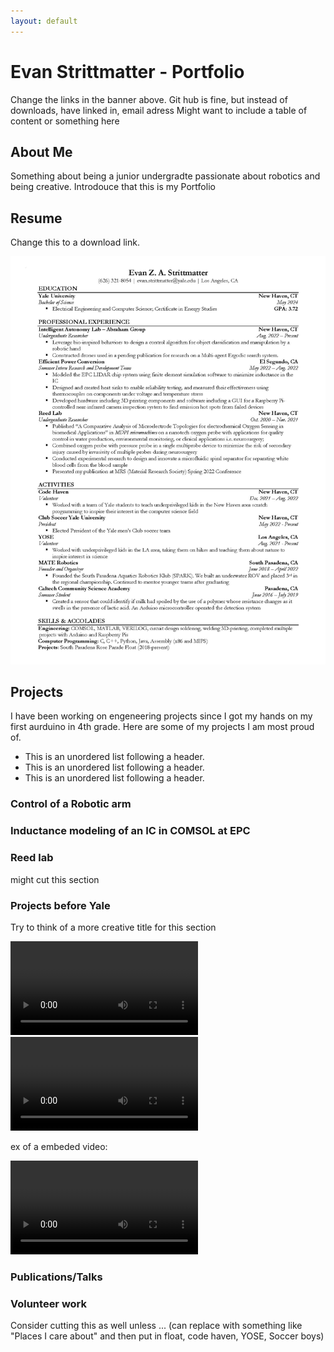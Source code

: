 ```yaml
---
layout: default
---
```


# Evan Strittmatter - Portfolio

Change the links in the banner above. Git hub is fine, but instead of downloads, have linked in, email adress
Might want to include a table of content or something here

## About Me

Something about being a junior undergradte passionate about robotics and being creative. Introdouce that this is my Portfolio

## Resume
Change this to a download link. 

<img src="images/Resume.jpg" alt="resume" width="1000"/>

## Projects

I have been working on engeneering projects since I got my hands on my first aurduino in 4th grade. Here are some of my projects I am most proud of. 

*   This is an unordered list following a header.
*   This is an unordered list following a header.
*   This is an unordered list following a header.

### Control of a Robotic arm


### Inductance modeling of an IC in COMSOL at EPC

### Reed lab

might cut this section

### Projects before Yale
Try to think of a more creative title for this section

<video src="images/IMG_0678.MOV" controls="controls" style="max-width: 730px;">
</video>

<video src="https://drive.google.com/file/d/1fDA0-eyMvisR0TJL2Yj1mnDoXDn9Ym0X/view?usp=sharing" controls="controls" style="max-width: 730px;">
</video>

ex of a embeded video:  

<video src="https://user-images.githubusercontent.com/37666670/215351680-2a23c1aa-7d77-488f-a9df-9df7edc08791.mp4" controls="controls" style="max-width: 730px;">
</video>


### Publications/Talks

### Volunteer work
Consider cutting this as well unless ... (can replace with something like "Places I care about" and then put in float, code haven, YOSE, Soccer boys)
